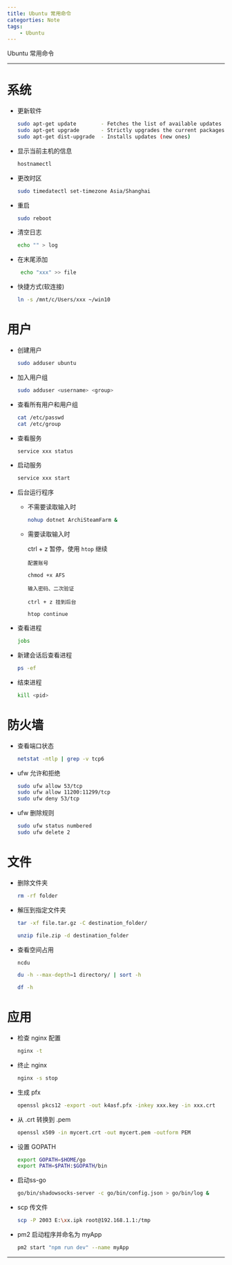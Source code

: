 ```yaml
---
title: Ubuntu 常用命令
categorties: Note
tags:
    - Ubuntu
---
```


Ubuntu 常用命令 <!-- more -->

---

# 系统


- 更新软件
    
    ```bash
    sudo apt-get update        - Fetches the list of available updates
    sudo apt-get upgrade       - Strictly upgrades the current packages
    sudo apt-get dist-upgrade  - Installs updates (new ones)
    ```

- 显示当前主机的信息
    ```bash
    hostnamectl
    ```

- 更改时区

    ```bash
    sudo timedatectl set-timezone Asia/Shanghai
    ```

- 重启

    ```bash
    sudo reboot
    ```

- 清空日志

    ```bash
    echo "" > log
    ```

- 在末尾添加
    
    ```bash
     echo "xxx" >> file
    ```

- 快捷方式(软连接)

    ```bash
    ln -s /mnt/c/Users/xxx ~/win10 
    ```

# 用户

- 创建用户

    ```bash
    sudo adduser ubuntu
    ```

- 加入用户组

    ```bash
    sudo adduser <username> <group>
    ```

- 查看所有用户和用户组

    ```bash
    cat /etc/passwd
    cat /etc/group
    ```

- 查看服务

    ```bash 
    service xxx status
    ```

- 启动服务

    ```bash
    service xxx start
    ```

- 后台运行程序

    - 不需要读取输入时

        ```bash
        nohup dotnet ArchiSteamFarm &
        ```

    - 需要读取输入时

        ctrl + z 暂停，使用 `htop` 继续

        ```
        配置账号

        chmod +x AFS

        输入密码、二次验证

        ctrl + z 挂到后台

        htop continue
        ```

- 查看进程

    ```bash
    jobs
    ```

- 新建会话后查看进程

    ```bash
    ps -ef
    ```

- 结束进程

    ```bash
    kill <pid>
    ```

# 防火墙

- 查看端口状态

    ```bash
    netstat -ntlp | grep -v tcp6
    ```

- ufw 允许和拒绝

    ```bash
    sudo ufw allow 53/tcp
    sudo ufw allow 11200:11299/tcp
    sudo ufw deny 53/tcp
    ```

- ufw 删除规则

    ```bash
    sudo ufw status numbered
    sudo ufw delete 2
    ```

# 文件


- 删除文件夹

    ```bash
    rm -rf folder
    ```

- 解压到指定文件夹

    ```bash
    tar -xf file.tar.gz -C destination_folder/
    ```

    ```bash
    unzip file.zip -d destination_folder
    ```

- 查看空间占用

    ```bash
    ncdu
    ```

    ```bash
    du -h --max-depth=1 directory/ | sort -h
    ```

    ```bash
    df -h
    ```

# 应用

- 检查 nginx 配置

    ```bash
    nginx -t
    ```

- 终止 nginx

    ```bash
    nginx -s stop
    ```

- 生成 pfx

    ```bash
    openssl pkcs12 -export -out k4asf.pfx -inkey xxx.key -in xxx.crt
    ```

- 从 .crt 转换到 .pem

    ```bash
    openssl x509 -in mycert.crt -out mycert.pem -outform PEM
    ```

- 设置 GOPATH

    ```bash
    export GOPATH=$HOME/go
    export PATH=$PATH:$GOPATH/bin
    ```

- 启动ss-go

    ```bash
    go/bin/shadowsocks-server -c go/bin/config.json > go/bin/log &
    ```

- scp 传文件

    ```bash
    scp -P 2003 E:\xx.ipk root@192.168.1.1:/tmp
    ```

- pm2 启动程序并命名为 myApp

    ```bash
    pm2 start "npm run dev" --name myApp
    ```

---
